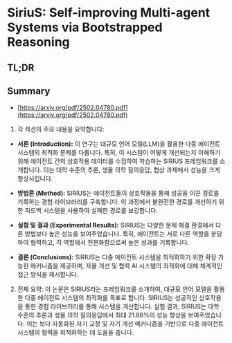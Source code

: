 # SiriuS: Self-improving Multi-agent Systems via Bootstrapped Reasoning
## TL;DR
## Summary
- [https://arxiv.org/pdf/2502.04780.pdf](https://arxiv.org/pdf/2502.04780.pdf)

1. 각 섹션의 주요 내용을 요약합니다:

- **서론 (Introduction):** 이 연구는 대규모 언어 모델(LLM)을 활용한 다중 에이전트 시스템의 최적화 문제를 다룹니다. 특히, 이 시스템이 어떻게 개선되는지 이해하기 위해 에이전트 간의 상호작용 데이터를 수집하여 학습하는 SIRIUS 프레임워크를 소개합니다. 이는 대학 수준의 추론, 생물 의학 질의응답, 협상 과제에서 성능을 크게 향상시킵니다.

- **방법론 (Method):** SIRIUS는 에이전트들이 상호작용을 통해 성공을 이끈 경로를 기록하는 경험 라이브러리를 구축합니다. 이 과정에서 불완전한 경로를 개선하기 위한 피드백 시스템을 사용하여 실패한 경로를 보강합니다.

- **실험 및 결과 (Experimental Results):** SIRIUS는 다양한 문제 해결 환경에서 다른 방법보다 높은 성능을 보여주었습니다. 특히, 에이전트는 서로 다른 역할을 분담하여 협력하고, 각 역할에서 전문화함으로써 높은 성과를 기록합니다.

- **결론 (Conclusions):** SIRIUS는 다중 에이전트 시스템을 최적화하기 위한 확장 가능한 메커니즘을 제공하며, 자율 개선 및 협력 AI 시스템의 최적화에 대해 체계적인 접근 방식을 제시합니다.

2. 전체 요약:
이 논문은 SIRIUS라는 프레임워크를 소개하여, 대규모 언어 모델을 활용한 다중 에이전트 시스템의 최적화를 목표로 합니다. SIRIUS는 성공적인 상호작용을 통한 경험 라이브러리를 통해 시스템을 개선합니다. 실험 결과, SIRIUS는 대학 수준의 추론과 생물 의학 질의응답에서 최대 21.88%의 성능 향상을 보여주었습니다. 이는 보다 자동화된 자기 교정 및 자기 개선 메커니즘을 기반으로 다중 에이전트 시스템의 협력을 최적화하는 데 도움을 줍니다.